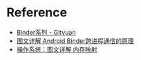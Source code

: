 # Reference
* [Binder系列 - Gityuan](http://gityuan.com/2015/10/31/binder-prepare/)
* [图文详解 Android Binder跨进程通信的原理](https://www.jianshu.com/p/4ee3fd07da14)
* [操作系统：图文详解 内存映射](https://www.jianshu.com/p/719fc4758813)
